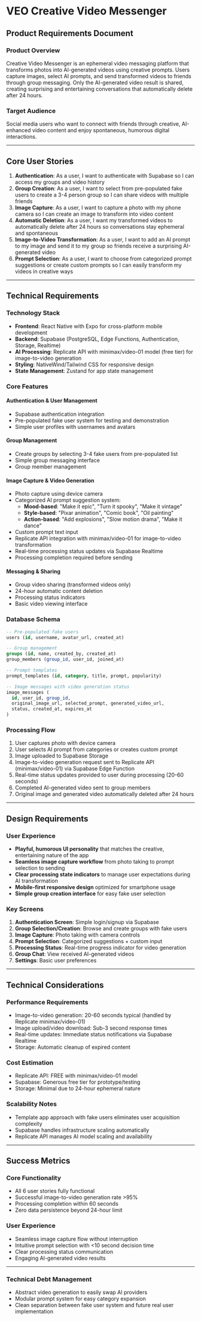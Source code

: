 # VEO Creative Video Messenger
## Product Requirements Document

### Product Overview

Creative Video Messenger is an ephemeral video messaging platform that transforms photos into AI-generated videos using creative prompts. Users capture images, select AI prompts, and send transformed videos to friends through group messaging. Only the AI-generated video result is shared, creating surprising and entertaining conversations that automatically delete after 24 hours.

### Target Audience

Social media users who want to connect with friends through creative, AI-enhanced video content and enjoy spontaneous, humorous digital interactions.

---

## Core User Stories

1. **Authentication**: As a user, I want to authenticate with Supabase so I can access my groups and video history
2. **Group Creation**: As a user, I want to select from pre-populated fake users to create a 3-4 person group so I can share videos with multiple friends
3. **Image Capture**: As a user, I want to capture a photo with my phone camera so I can create an image to transform into video content
4. **Automatic Deletion**: As a user, I want my transformed videos to automatically delete after 24 hours so conversations stay ephemeral and spontaneous
5. **Image-to-Video Transformation**: As a user, I want to add an AI prompt to my image and send it to my group so friends receive a surprising AI-generated video
6. **Prompt Selection**: As a user, I want to choose from categorized prompt suggestions or create custom prompts so I can easily transform my videos in creative ways

---

## Technical Requirements

### Technology Stack
- **Frontend**: React Native with Expo for cross-platform mobile development
- **Backend**: Supabase (PostgreSQL, Edge Functions, Authentication, Storage, Realtime)
- **AI Processing**: Replicate API with minimax/video-01 model (free tier) for image-to-video generation
- **Styling**: NativeWind/Tailwind CSS for responsive design
- **State Management**: Zustand for app state management

### Core Features

#### Authentication & User Management
- Supabase authentication integration
- Pre-populated fake user system for testing and demonstration
- Simple user profiles with usernames and avatars

#### Group Management
- Create groups by selecting 3-4 fake users from pre-populated list
- Simple group messaging interface
- Group member management

#### Image Capture & Video Generation
- Photo capture using device camera
- Categorized AI prompt suggestion system:
  - **Mood-based**: "Make it epic", "Turn it spooky", "Make it vintage"
  - **Style-based**: "Pixar animation", "Comic book", "Oil painting"
  - **Action-based**: "Add explosions", "Slow motion drama", "Make it dance"
- Custom prompt text input
- Replicate API integration with minimax/video-01 for image-to-video transformation
- Real-time processing status updates via Supabase Realtime
- Processing completion required before sending

#### Messaging & Sharing
- Group video sharing (transformed videos only)
- 24-hour automatic content deletion
- Processing status indicators
- Basic video viewing interface

### Database Schema

```sql
-- Pre-populated fake users
users (id, username, avatar_url, created_at)

-- Group management
groups (id, name, created_by, created_at)
group_members (group_id, user_id, joined_at)

-- Prompt templates
prompt_templates (id, category, title, prompt, popularity)

-- Image messages with video generation status
image_messages (
  id, user_id, group_id, 
  original_image_url, selected_prompt, generated_video_url,
  status, created_at, expires_at
)
```

### Processing Flow

1. User captures photo with device camera
2. User selects AI prompt from categories or creates custom prompt
3. Image uploaded to Supabase Storage
4. Image-to-video generation request sent to Replicate API (minimax/video-01) via Supabase Edge Function
5. Real-time status updates provided to user during processing (20-60 seconds)
6. Completed AI-generated video sent to group members
7. Original image and generated video automatically deleted after 24 hours

---

## Design Requirements

### User Experience
- **Playful, humorous UI personality** that matches the creative, entertaining nature of the app
- **Seamless image capture workflow** from photo taking to prompt selection to sending
- **Clear processing state indicators** to manage user expectations during AI transformation
- **Mobile-first responsive design** optimized for smartphone usage
- **Simple group creation interface** for easy fake user selection

### Key Screens
1. **Authentication Screen**: Simple login/signup via Supabase
2. **Group Selection/Creation**: Browse and create groups with fake users
3. **Image Capture**: Photo taking with camera controls
4. **Prompt Selection**: Categorized suggestions + custom input
5. **Processing Status**: Real-time progress indicator for video generation
6. **Group Chat**: View received AI-generated videos
7. **Settings**: Basic user preferences

---

## Technical Considerations

### Performance Requirements
- Image-to-video generation: 20-60 seconds typical (handled by Replicate minimax/video-01)
- Image upload/video download: Sub-3 second response times
- Real-time updates: Immediate status notifications via Supabase Realtime
- Storage: Automatic cleanup of expired content

### Cost Estimation
- Replicate API: FREE with minimax/video-01 model
- Supabase: Generous free tier for prototype/testing
- Storage: Minimal due to 24-hour ephemeral nature

### Scalability Notes
- Template app approach with fake users eliminates user acquisition complexity
- Supabase handles infrastructure scaling automatically
- Replicate API manages AI model scaling and availability

---

## Success Metrics

### Core Functionality
- All 6 user stories fully functional
- Successful image-to-video generation rate >95%
- Processing completion within 60 seconds
- Zero data persistence beyond 24-hour limit

### User Experience
- Seamless image capture flow without interruption
- Intuitive prompt selection with <10 second decision time
- Clear processing status communication
- Engaging AI-generated video results

---


### Technical Debt Management
- Abstract video generation to easily swap AI providers
- Modular prompt system for easy category expansion
- Clean separation between fake user system and future real user implementation